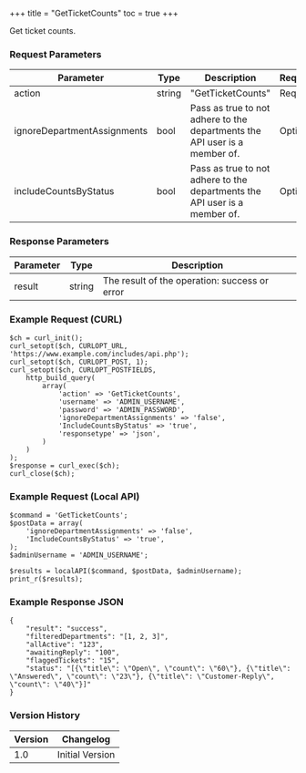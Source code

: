 +++
title = "GetTicketCounts"
toc = true
+++

Get ticket counts.

### Request Parameters

| Parameter | Type | Description | Required |
| --------- | ---- | ----------- | -------- |
| action | string | "GetTicketCounts" | Required |
| ignoreDepartmentAssignments | bool | Pass as true to not adhere to the departments the API user is a member of. | Optional |
| includeCountsByStatus | bool | Pass as true to not adhere to the departments the API user is a member of. | Optional |

### Response Parameters

| Parameter | Type | Description |
| --------- | ---- | ----------- |
| result | string | The result of the operation: success or error |


### Example Request (CURL)

```
$ch = curl_init();
curl_setopt($ch, CURLOPT_URL, 'https://www.example.com/includes/api.php');
curl_setopt($ch, CURLOPT_POST, 1);
curl_setopt($ch, CURLOPT_POSTFIELDS,
    http_build_query(
        array(
            'action' => 'GetTicketCounts',
            'username' => 'ADMIN_USERNAME',
            'password' => 'ADMIN_PASSWORD',
            'ignoreDepartmentAssignments' => 'false',
            'IncludeCountsByStatus' => 'true',
            'responsetype' => 'json',
        )
    )
);
$response = curl_exec($ch);
curl_close($ch);
```


### Example Request (Local API)

```
$command = 'GetTicketCounts';
$postData = array(
    'ignoreDepartmentAssignments' => 'false',
    'IncludeCountsByStatus' => 'true',
);
$adminUsername = 'ADMIN_USERNAME';

$results = localAPI($command, $postData, $adminUsername);
print_r($results);
```


### Example Response JSON

```
{
    "result": "success",
    "filteredDepartments": "[1, 2, 3]",
    "allActive": "123",
    "awaitingReply": "100",
    "flaggedTickets": "15",
    "status": "[{\"title\": \"Open\", \"count\": \"60\"}, {\"title\": \"Answered\", \"count\": \"23\"}, {\"title\": \"Customer-Reply\", \"count\": \"40\"}]"
}
```


### Version History

| Version | Changelog |
| ------- | --------- |
| 1.0 | Initial Version |
